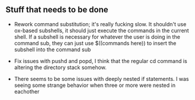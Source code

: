 ## Stuff that needs to be done

* Rework command substitution; it's really fucking slow. It shouldn't use ox-based subshells, it should just execute the commands in the current shell. If a subshell is necessary for whatever the user is doing in the command sub, they can just use $((commands here)) to insert the subshell into the command sub

* Fix issues with pushd and popd, I think that the regular cd command is altering the directory stack somehow.

* There seems to be some issues with deeply nested if statements. I was seeing some strange behavior when three or more were nested in eachother
